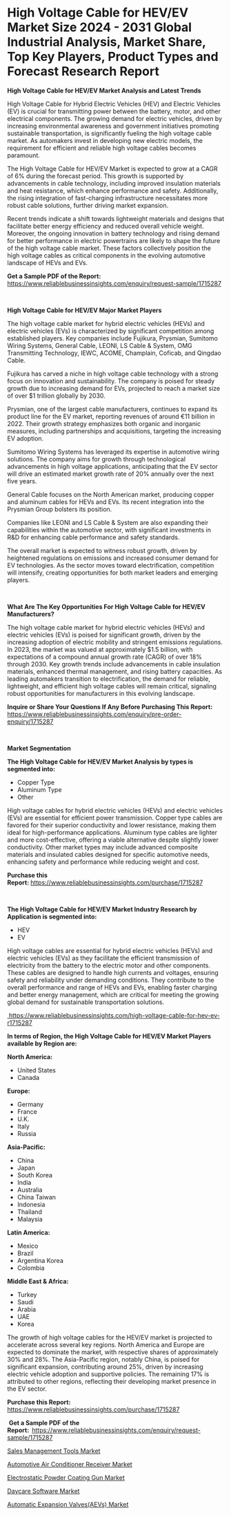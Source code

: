 <p><h1>High Voltage Cable for HEV/EV Market Size 2024 - 2031 Global Industrial Analysis, Market Share, Top Key Players, Product Types and Forecast Research Report</h1></p><p><strong>High Voltage Cable for HEV/EV Market Analysis and Latest Trends</strong></p>
<p><p>High Voltage Cable for Hybrid Electric Vehicles (HEV) and Electric Vehicles (EV) is crucial for transmitting power between the battery, motor, and other electrical components. The growing demand for electric vehicles, driven by increasing environmental awareness and government initiatives promoting sustainable transportation, is significantly fueling the high voltage cable market. As automakers invest in developing new electric models, the requirement for efficient and reliable high voltage cables becomes paramount.</p><p>The High Voltage Cable for HEV/EV Market is expected to grow at a CAGR of 6% during the forecast period. This growth is supported by advancements in cable technology, including improved insulation materials and heat resistance, which enhance performance and safety. Additionally, the rising integration of fast-charging infrastructure necessitates more robust cable solutions, further driving market expansion.</p><p>Recent trends indicate a shift towards lightweight materials and designs that facilitate better energy efficiency and reduced overall vehicle weight. Moreover, the ongoing innovation in battery technology and rising demand for better performance in electric powertrains are likely to shape the future of the high voltage cable market. These factors collectively position the high voltage cables as critical components in the evolving automotive landscape of HEVs and EVs.</p></p>
<p><strong>Get a Sample PDF of the Report:&nbsp;</strong> <a href="https://www.reliablebusinessinsights.com/enquiry/request-sample/1715287?utm_campaign=97&utm_medium=2&utm_source=Github&utm_content=ia&utm_term=23102024&utm_id=high-voltage-cable-for-hevev">https://www.reliablebusinessinsights.com/enquiry/request-sample/1715287</a></p>
<p>&nbsp;</p>
<p><strong>High Voltage Cable for HEV/EV Major Market Players</strong></p>
<p><p>The high voltage cable market for hybrid electric vehicles (HEVs) and electric vehicles (EVs) is characterized by significant competition among established players. Key companies include Fujikura, Prysmian, Sumitomo Wiring Systems, General Cable, LEONI, LS Cable & System, OMG Transmitting Technology, IEWC, ACOME, Champlain, Coficab, and Qingdao Cable.</p><p>Fujikura has carved a niche in high voltage cable technology with a strong focus on innovation and sustainability. The company is poised for steady growth due to increasing demand for EVs, projected to reach a market size of over $1 trillion globally by 2030.</p><p>Prysmian, one of the largest cable manufacturers, continues to expand its product line for the EV market, reporting revenues of around €11 billion in 2022. Their growth strategy emphasizes both organic and inorganic measures, including partnerships and acquisitions, targeting the increasing EV adoption.</p><p>Sumitomo Wiring Systems has leveraged its expertise in automotive wiring solutions. The company aims for growth through technological advancements in high voltage applications, anticipating that the EV sector will drive an estimated market growth rate of 20% annually over the next five years.</p><p>General Cable focuses on the North American market, producing copper and aluminum cables for HEVs and EVs. Its recent integration into the Prysmian Group bolsters its position.</p><p>Companies like LEONI and LS Cable & System are also expanding their capabilities within the automotive sector, with significant investments in R&D for enhancing cable performance and safety standards.</p><p>The overall market is expected to witness robust growth, driven by heightened regulations on emissions and increased consumer demand for EV technologies. As the sector moves toward electrification, competition will intensify, creating opportunities for both market leaders and emerging players.</p></p>
<p>&nbsp;</p>
<p><strong>What Are The Key Opportunities For High Voltage Cable for HEV/EV Manufacturers?</strong></p>
<p><p>The high voltage cable market for hybrid electric vehicles (HEVs) and electric vehicles (EVs) is poised for significant growth, driven by the increasing adoption of electric mobility and stringent emissions regulations. In 2023, the market was valued at approximately $1.5 billion, with expectations of a compound annual growth rate (CAGR) of over 18% through 2030. Key growth trends include advancements in cable insulation materials, enhanced thermal management, and rising battery capacities. As leading automakers transition to electrification, the demand for reliable, lightweight, and efficient high voltage cables will remain critical, signaling robust opportunities for manufacturers in this evolving landscape.</p></p>
<p><strong>Inquire or Share Your Questions If Any Before Purchasing This Report:</strong> <a href="https://www.reliablebusinessinsights.com/enquiry/pre-order-enquiry/1715287?utm_campaign=97&utm_medium=2&utm_source=Github&utm_content=ia&utm_term=23102024&utm_id=high-voltage-cable-for-hevev">https://www.reliablebusinessinsights.com/enquiry/pre-order-enquiry/1715287</a></p>
<p>&nbsp;</p>
<p><strong>Market Segmentation</strong></p>
<p><strong>The High Voltage Cable for HEV/EV Market Analysis by types is segmented into:</strong></p>
<p><ul><li>Copper Type</li><li>Aluminum Type</li><li>Other</li></ul></p>
<p><p>High voltage cables for hybrid electric vehicles (HEVs) and electric vehicles (EVs) are essential for efficient power transmission. Copper type cables are favored for their superior conductivity and lower resistance, making them ideal for high-performance applications. Aluminum type cables are lighter and more cost-effective, offering a viable alternative despite slightly lower conductivity. Other market types may include advanced composite materials and insulated cables designed for specific automotive needs, enhancing safety and performance while reducing weight and cost.</p></p>
<p><strong>Purchase this Report:&nbsp;</strong><a href="https://www.reliablebusinessinsights.com/purchase/1715287?utm_campaign=97&utm_medium=2&utm_source=Github&utm_content=ia&utm_term=23102024&utm_id=high-voltage-cable-for-hevev">https://www.reliablebusinessinsights.com/purchase/1715287</a></p>
<p>&nbsp;</p>
<p><strong>The High Voltage Cable for HEV/EV Market Industry Research by Application is segmented into:</strong></p>
<p><ul><li>HEV</li><li>EV</li></ul></p>
<p><p>High voltage cables are essential for hybrid electric vehicles (HEVs) and electric vehicles (EVs) as they facilitate the efficient transmission of electricity from the battery to the electric motor and other components. These cables are designed to handle high currents and voltages, ensuring safety and reliability under demanding conditions. They contribute to the overall performance and range of HEVs and EVs, enabling faster charging and better energy management, which are critical for meeting the growing global demand for sustainable transportation solutions.</p></p>
<p><a href="https://www.reliablebusinessinsights.com/high-voltage-cable-for-hev-ev-r1715287?utm_campaign=97&utm_medium=2&utm_source=Github&utm_content=ia&utm_term=23102024&utm_id=high-voltage-cable-for-hevev">&nbsp;https://www.reliablebusinessinsights.com/high-voltage-cable-for-hev-ev-r1715287</a></p>
<p><strong>In terms of Region, the High Voltage Cable for HEV/EV Market Players available by Region are:</strong></p>
<p>
    <p> <strong> North America: </strong>
        <ul>
            <li>United States</li>
            <li>Canada</li>
        </ul>
        </p> 
    <p> <strong> Europe: </strong>
        <ul>
            <li>Germany</li>
            <li>France</li>
            <li>U.K.</li>
            <li>Italy</li>
            <li>Russia</li>
        </ul>
        </p> 
    <p> <strong> Asia-Pacific: </strong>
        <ul>
            <li>China</li>
            <li>Japan</li>
            <li>South Korea</li>
            <li>India</li>
            <li>Australia</li>
            <li>China Taiwan</li>
            <li>Indonesia</li>
            <li>Thailand</li>
            <li>Malaysia</li>
        </ul>
        </p> 
    <p> <strong> Latin America: </strong>
        <ul>
            <li>Mexico</li>
            <li>Brazil</li>
            <li>Argentina Korea</li>
            <li>Colombia</li>
        </ul>
        </p> 
    <p> <strong> Middle East & Africa: </strong>
        <ul>
            <li>Turkey</li>
            <li>Saudi</li>
            <li>Arabia</li>
            <li>UAE</li>
            <li>Korea</li>
        </ul>
    </p>
    </p>
<p><p>The growth of high voltage cables for the HEV/EV market is projected to accelerate across several key regions. North America and Europe are expected to dominate the market, with respective shares of approximately 30% and 28%. The Asia-Pacific region, notably China, is poised for significant expansion, contributing around 25%, driven by increasing electric vehicle adoption and supportive policies. The remaining 17% is attributed to other regions, reflecting their developing market presence in the EV sector.</p></p>
<p><strong>Purchase this Report: </strong><a href="https://www.reliablebusinessinsights.com/purchase/1715287?utm_campaign=97&utm_medium=2&utm_source=Github&utm_content=ia&utm_term=23102024&utm_id=high-voltage-cable-for-hevev">https://www.reliablebusinessinsights.com/purchase/1715287</a></p>
<p>&nbsp;<strong>Get a Sample PDF of the Report:&nbsp;&nbsp;</strong><a href="https://www.reliablebusinessinsights.com/enquiry/request-sample/1715287?utm_campaign=97&utm_medium=2&utm_source=Github&utm_content=ia&utm_term=23102024&utm_id=high-voltage-cable-for-hevev">https://www.reliablebusinessinsights.com/enquiry/request-sample/1715287</a></p>
<p><strong></strong></p>
<p><p><a href="https://www.linkedin.com/pulse/global-perspectives-sales-management-tools-market-trends-q7uce?utm_campaign=97&utm_medium=2&utm_source=Github&utm_content=ia&utm_term=23102024&utm_id=high-voltage-cable-for-hevev">Sales Management Tools Market</a></p><p><a href="https://github.com/yoreivesal/Market-Research-Report-List-1/blob/main/automotive-air-conditioner-receiver-market.md?utm_campaign=97&utm_medium=2&utm_source=Github&utm_content=ia&utm_term=23102024&utm_id=high-voltage-cable-for-hevev">Automotive Air Conditioner Receiver Market</a></p><p><a href="https://issuu.com/reportprime-2/docs/electrostatic-powder-coating-gun-ma_51f322cc57eb79?utm_campaign=97&utm_medium=2&utm_source=Github&utm_content=ia&utm_term=23102024&utm_id=high-voltage-cable-for-hevev">Electrostatic Powder Coating Gun Market</a></p><p><a href="https://www.linkedin.com/pulse/global-daycare-software-market-exploring-share-trends-future-ur6ge?utm_campaign=97&utm_medium=2&utm_source=Github&utm_content=ia&utm_term=23102024&utm_id=high-voltage-cable-for-hevev">Daycare Software Market</a></p><p><a href="https://github.com/alespiliffe/Market-Research-Report-List-1/blob/main/automatic-expansion-valvesaevs-market.md?utm_campaign=97&utm_medium=2&utm_source=Github&utm_content=ia&utm_term=23102024&utm_id=high-voltage-cable-for-hevev">Automatic Expansion Valves(AEVs) Market</a></p></p>